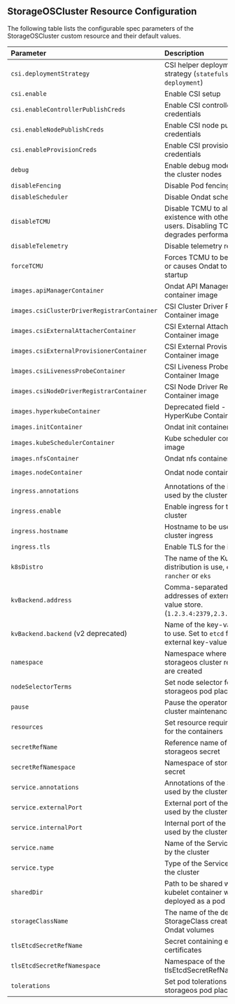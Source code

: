 ## StorageOSCluster Resource Configuration

The following table lists the configurable spec parameters of the StorageOSCluster custom resource and their default values.

| Parameter                                   | Description                                                                                    | Default
| :----------                                 | :-----------                                                                                   | :-------
| `csi.deploymentStrategy`                    | CSI helper deployment strategy (`statefulset` or `deployment`)                                 | `statefulset`
| `csi.enable`                                | Enable CSI setup                                                                               | `false`
| `csi.enableControllerPublishCreds`          | Enable CSI controller publish credentials                                                      | `false`
| `csi.enableNodePublishCreds`                | Enable CSI node publish credentials                                                            | `false`
| `csi.enableProvisionCreds`                  | Enable CSI provision credentials                                                               | `false`
| `debug`                                     | Enable debug mode for all the cluster nodes                                                    | `false`
| `disableFencing`                            | Disable Pod fencing                                                                            | `false`
| `disableScheduler`                          | Disable Ondat scheduler                                                                    | `false`
| `disableTCMU`                               | Disable TCMU to allow co-existence with other TCMU users. Disabling TCMU degrades performance  | `false`
| `disableTelemetry`                          | Disable telemetry reports                                                                      | `false`
| `forceTCMU`                                 | Forces TCMU to be enabled or causes Ondat to abort startup                                 | `false`
| `images.apiManagerContainer`                | Ondat API Manager container image                                                          | `storageos/api-manager:v1.0.0`
| `images.csiClusterDriverRegistrarContainer` | CSI Cluster Driver Registrar Container image                                                   | `quay.io/k8scsi/csi-cluster-driver-registrar:v1.0.1`
| `images.csiExternalAttacherContainer`       | CSI External Attacher Container image                                                          | `quay.io/k8scsi/csi-attacher:v1.0.1`
| `images.csiExternalProvisionerContainer`    | CSI External Provisioner Container image                                                       | `storageos/csi-provisioner:v1.0.1`
| `ìmages.csiLivenessProbeContainer`          | CSI Liveness Probe Container Image                                                             | `quay.io/k8scsi/livenessprobe:v1.0.1`
| `images.csiNodeDriverRegistrarContainer`    | CSI Node Driver Registrar Container image                                                      | `quay.io/k8scsi/csi-node-driver-registrar:v1.0.1`
| `images.hyperkubeContainer`                 | Deprecated field - HyperKube Container image                                                   | Default dependent on Scheduler version
| `images.initContainer`                      | Ondat init container image                                                                 | `storageos/init:2.1.0`
| `images.kubeSchedulerContainer`             | Kube scheduler container image                                                                 | Default dependent on Scheduler version
| `images.nfsContainer`                       | Ondat nfs container image                                                                  | `storageos/nfs:1.0.0`
| `images.nodeContainer`                      | Ondat node container image                                                                 | `storageos/node:{{ .Site.Params.latest_node_version }}`
| `ingress.annotations`                       | Annotations of the ingress used by the cluster                                                 |
| `ingress.enable`                            | Enable ingress for the cluster                                                                 | `false`
| `ingress.hostname`                          | Hostname to be used in cluster ingress                                                         | `storageos.local`
| `ingress.tls`                               | Enable TLS for the ingress                                                                     | `false`
| `k8sDistro`                                 | The name of the Kubernetes distribution is use, e.g. `rancher` or `eks`                        |
| `kvBackend.address`                         | Comma-separated list of addresses of external key-value store. (`1.2.3.4:2379,2.3.4.5:2379`)   |
| `kvBackend.backend` (v2 deprecated)         | Name of the key-value store to use. Set to `etcd` for external key-value store.                | `embedded`
| `namespace`                                 | Namespace where storageos cluster resources are created                                        | `kube-system`
| `nodeSelectorTerms`                         | Set node selector for storageos pod placement                                                  |
| `pause`                                     | Pause the operator for cluster maintenance                                                     | `false`
| `resources`                                 | Set resource requirements for the containers                                                   |
| `secretRefName`                             | Reference name of storageos secret                                                             |
| `secretRefNamespace`                        | Namespace of storageos secret                                                                  |
| `service.annotations`                       | Annotations of the Service used by the cluster                                                 |
| `service.externalPort`                      | External port of the Service used by the cluster                                               | `5705`
| `service.internalPort`                      | Internal port of the Service used by the cluster                                               | `5705`
| `service.name`                              | Name of the Service used by the cluster                                                        | `storageos`
| `service.type`                              | Type of the Service used by the cluster                                                        | `ClusterIP`
| `sharedDir`                                 | Path to be shared with kubelet container when deployed as a pod                                | `/var/lib/kubelet/plugins/kubernetes.io~storageos`
| `storageClassName`                          | The name of the default StorageClass created for Ondat volumes                             | `storageos`
| `tlsEtcdSecretRefName`                      | Secret containing etcd client certificates                                                     |
| `tlsEtcdSecretRefNamespace`                 | Namespace of the tlsEtcdSecretRefName                                                          |
| `tolerations`                               | Set pod tolerations for storageos pod placement                                                |
